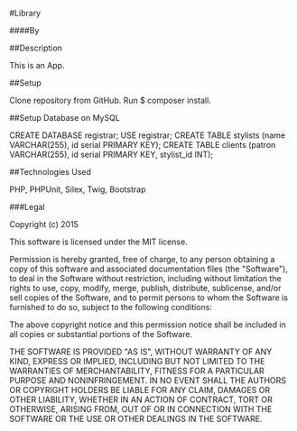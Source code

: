 #Library

####By

##Description

This is an App.

##Setup

Clone repository from GitHub.
Run $ composer install.

##Setup Database on MySQL

CREATE DATABASE registrar;
USE registrar;
CREATE TABLE stylists (name VARCHAR(255), id serial PRIMARY KEY);
CREATE TABLE clients (patron VARCHAR(255), id serial PRIMARY KEY, stylist_id INT);

##Technologies Used

PHP, PHPUnit, Silex, Twig, Bootstrap

###Legal

Copyright (c) 2015

This software is licensed under the MIT license.

Permission is hereby granted, free of charge, to any person obtaining a copy of this software and associated documentation files (the "Software"), to deal in the Software without restriction, including without limitation the rights to use, copy, modify, merge, publish, distribute, sublicense, and/or sell copies of the Software, and to permit persons to whom the Software is furnished to do so, subject to the following conditions:

The above copyright notice and this permission notice shall be included in all copies or substantial portions of the Software.

THE SOFTWARE IS PROVIDED "AS IS", WITHOUT WARRANTY OF ANY KIND, EXPRESS OR IMPLIED, INCLUDING BUT NOT LIMITED TO THE WARRANTIES OF MERCHANTABILITY, FITNESS FOR A PARTICULAR PURPOSE AND NONINFRINGEMENT. IN NO EVENT SHALL THE AUTHORS OR COPYRIGHT HOLDERS BE LIABLE FOR ANY CLAIM, DAMAGES OR OTHER LIABILITY, WHETHER IN AN ACTION OF CONTRACT, TORT OR OTHERWISE, ARISING FROM, OUT OF OR IN CONNECTION WITH THE SOFTWARE OR THE USE OR OTHER DEALINGS IN THE SOFTWARE.
